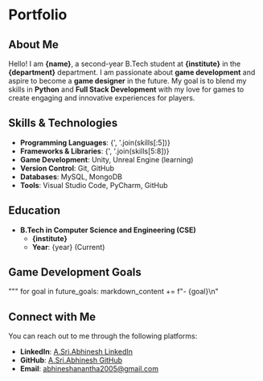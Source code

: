 # Portfolio
## About Me
Hello! I am **{name}**, a second-year B.Tech student at **{institute}** in the **{department}** department. I am passionate about **game development** and aspire to become a **game designer** in the future. My goal is to blend my skills in **Python** and **Full Stack Development** with my love for games to create engaging and innovative experiences for players.
## Skills & Technologies
- **Programming Languages**: {', '.join(skills[:5])}
- **Frameworks & Libraries**: {', '.join(skills[5:8])}
- **Game Development**: Unity, Unreal Engine (learning)
- **Version Control**: Git, GitHub
- **Databases**: MySQL, MongoDB
- **Tools**: Visual Studio Code, PyCharm, GitHub
## Education
- **B.Tech in Computer Science and Engineering (CSE)**
  - **{institute}**
  - **Year**: {year} (Current)
## Game Development Goals
"""
    for goal in future_goals:
        markdown_content += f"- {goal}\n"
## Connect with Me
You can reach out to me through the following platforms:
- **LinkedIn**: [A.Sri.Abhinesh LinkedIn]({contact['LinkedIn']})
- **GitHub**: [A.Sri.Abhinesh GitHub]({contact['GitHub']})
- **Email**: abhineshanantha2005@gmail.com
